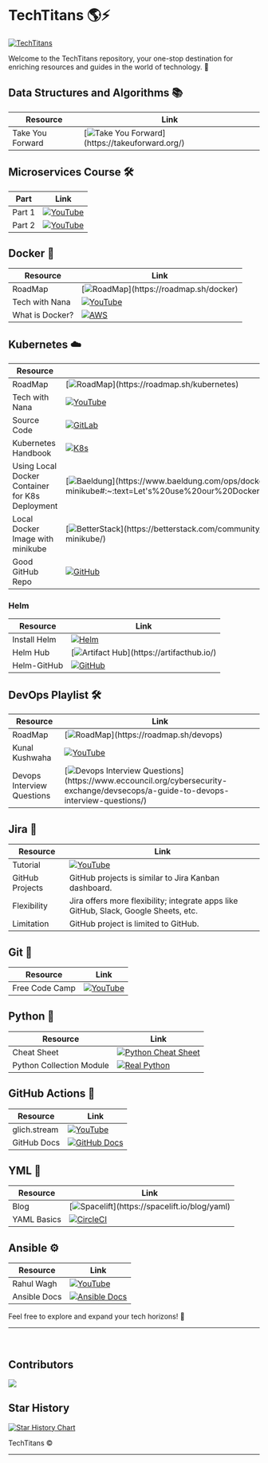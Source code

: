 # TechTitans 🌎⚡

[![TechTitans](https://img.shields.io/badge/Tech-Titans-brightgreen?style=for-the-badge)](https://github.com/yourusername/TechTitans)

Welcome to the TechTitans repository, your one-stop destination for enriching resources and guides in the world of technology. 🚀

## Data Structures and Algorithms 📚

| Resource        | Link                                                                                                                                                       |
|-----------------|------------------------------------------------------------------------------------------------------------------------------------------------------------|
| Take You Forward | [![Take You Forward](https://img.shields.io/badge/Take-You%20Forward-blue?style=flat-square&logo=data:image/png;base64,...)](https://takeuforward.org/)    |

## Microservices Course 🛠️

| Part  | Link                                                                                                                                                        |
|-------|-------------------------------------------------------------------------------------------------------------------------------------------------------------|
| Part 1 | [![YouTube](https://img.shields.io/badge/YouTube-red?style=flat-square&logo=youtube&logoColor=white)](https://youtu.be/BLlEgtp2_i8)                         |
| Part 2 | [![YouTube](https://img.shields.io/badge/YouTube-red?style=flat-square&logo=youtube&logoColor=white)](https://www.youtube.com/watch?v=EeQRAxXWDF4&t=0s)     |

## Docker 🐳

| Resource           | Link                                                                                                                                                            |
|--------------------|-----------------------------------------------------------------------------------------------------------------------------------------------------------------|
| RoadMap            | [![RoadMap](https://img.shields.io/badge/RoadMap-brightgreen?style=flat-square&logo=data:image/png;base64,...)](https://roadmap.sh/docker)                       |
| Tech with Nana     | [![YouTube](https://img.shields.io/badge/YouTube-red?style=flat-square&logo=youtube&logoColor=white)](https://youtu.be/3c-iBn73dDE)                              |
| What is Docker?    | [![AWS](https://img.shields.io/badge/AWS-orange?style=flat-square&logo=amazon-aws&logoColor=white)](https://aws.amazon.com/docker/)                              |

## Kubernetes ☁️

| Resource                                  | Link                                                                                                                                                                                                         |
|-------------------------------------------|--------------------------------------------------------------------------------------------------------------------------------------------------------------------------------------------------------------|
| RoadMap                                   | [![RoadMap](https://img.shields.io/badge/RoadMap-brightgreen?style=flat-square&logo=data:image/png;base64,...)](https://roadmap.sh/kubernetes)                                                                |
| Tech with Nana                            | [![YouTube](https://img.shields.io/badge/YouTube-red?style=flat-square&logo=youtube&logoColor=white)](https://www.youtube.com/watch?v=X48VuDVv0do)                                                            |
| Source Code                               | [![GitLab](https://img.shields.io/badge/GitLab-orange?style=flat-square&logo=gitlab&logoColor=white)](https://gitlab.com/nanuchi/youtube-tutorial-series/-/tree/master)                                       |
| Kubernetes Handbook                       | [![K8s](https://img.shields.io/badge/Kubernetes-blue?style=flat-square&logo=kubernetes&logoColor=white)](https://minikube.sigs.k8s.io/docs/handbook/)                                                        |
| Using Local Docker Container for K8s Deployment | [![Baeldung](https://img.shields.io/badge/Baeldung-brightgreen?style=flat-square&logo=data:image/png;base64,...)](https://www.baeldung.com/ops/docker-local-images-minikube#:~:text=Let's%20use%20our%20Dockerfile%20and,:%20$%20kubectl%20logs%20first%2Dcontainer) |
| Local Docker Image with minikube          | [![BetterStack](https://img.shields.io/badge/BetterStack-blue?style=flat-square&logo=data:image/png;base64,...)](https://betterstack.com/community/questions/how-to-use-local-docker-images-with-minikube/) |
| Good GitHub Repo                          | [![GitHub](https://img.shields.io/badge/GitHub-181717?style=flat-square&logo=github&logoColor=white)](https://github.com/devopsproin/certified-kubernetes-administrator/tree/main)                          |

### Helm 

| Resource    | Link                                                                                                                                                            |
|-------------|-----------------------------------------------------------------------------------------------------------------------------------------------------------------|
| Install Helm | [![Helm](https://img.shields.io/badge/Helm-0F1689?style=flat-square&logo=helm&logoColor=white)](https://helm.sh/docs/intro/install/)                             |
| Helm Hub    | [![Artifact Hub](https://img.shields.io/badge/Artifact%20Hub-blue?style=flat-square&logo=data:image/png;base64,...)](https://artifacthub.io/)                     |
| Helm-GitHub | [![GitHub](https://img.shields.io/badge/GitHub-181717?style=flat-square&logo=github&logoColor=white)](https://github.com/helm)                                    |

## DevOps Playlist 🛠️

| Resource            | Link                                                                                                                                                            |
|---------------------|-----------------------------------------------------------------------------------------------------------------------------------------------------------------|
| RoadMap             | [![RoadMap](https://img.shields.io/badge/RoadMap-brightgreen?style=flat-square&logo=data:image/png;base64,...)](https://roadmap.sh/devops)                       |
| Kunal Kushwaha      | [![YouTube](https://img.shields.io/badge/YouTube-red?style=flat-square&logo=youtube&logoColor=white)](https://youtube.com/playlist?list=PL9gnSGHSqcnoqBXdMwUTRod4Gi3eac2Ak&si=p1iwhiB2o-zKkIR0) |
| Devops Interview Questions | [![Devops Interview Questions](https://img.shields.io/badge/Devops-Interview%20Questions-brightgreen?style=flat-square&logo=data:image/png;base64,...)](https://www.eccouncil.org/cybersecurity-exchange/devsecops/a-guide-to-devops-interview-questions/) |

## Jira 📝

| Resource          | Link                                                                                                                                                           |
|-------------------|----------------------------------------------------------------------------------------------------------------------------------------------------------------|
| Tutorial          | [![YouTube](https://img.shields.io/badge/YouTube-red?style=flat-square&logo=youtube&logoColor=white)](https://www.youtube.com/watch?v=nHuhojfjeUY)              |
| GitHub Projects   | GitHub projects is similar to Jira Kanban dashboard.                                                                                                            |
| Flexibility       | Jira offers more flexibility; integrate apps like GitHub, Slack, Google Sheets, etc.                                                                            |
| Limitation        | GitHub project is limited to GitHub.                                                                                                                            |

## Git 🌿

| Resource        | Link                                                                                                                                                           |
|-----------------|----------------------------------------------------------------------------------------------------------------------------------------------------------------|
| Free Code Camp  | [![YouTube](https://img.shields.io/badge/YouTube-red?style=flat-square&logo=youtube&logoColor=white)](https://www.youtube.com/watch?v=zTjRZNkhiEU)              |

## Python 🐍

| Resource                  | Link                                                                                                                                                            |
|---------------------------|-----------------------------------------------------------------------------------------------------------------------------------------------------------------|
| Cheat Sheet               | [![Python Cheat Sheet](https://img.shields.io/badge/Python-Cheat%20Sheet-green?style=flat-square&logo=python&logoColor=white)](https://www.pythoncheatsheet.org/) |
| Python Collection Module  | [![Real Python](https://img.shields.io/badge/Real-Python-yellow?style=flat-square&logo=python&logoColor=white)](https://realpython.com/python-collections-module/) |

## GitHub Actions 🔄

| Resource        | Link                                                                                                                                                            |
|-----------------|-----------------------------------------------------------------------------------------------------------------------------------------------------------------|
| glich.stream    | [![YouTube](https://img.shields.io/badge/YouTube-red?style=flat-square&logo=youtube&logoColor=white)](https://youtube.com/playlist?list=PLArH6NjfKsUhvGHrpag7SuPumMzQRhUKY&si=neQdbgUpow-ahIFf) |
| GitHub Docs     | [![GitHub Docs](https://img.shields.io/badge/GitHub-Docs-181717?style=flat-square&logo=github&logoColor=white)](https://docs.github.com/en/actions)             |

## YML 📝

| Resource           | Link                                                                                                                                                           |
|--------------------|----------------------------------------------------------------------------------------------------------------------------------------------------------------|
| Blog               | [![Spacelift](https://img.shields.io/badge/Spacelift-brightgreen?style=flat-square&logo=data:image/png;base64,...)](https://spacelift.io/blog/yaml)              |
| YAML Basics        | [![CircleCI](https://img.shields.io/badge/CircleCI-343434?style=flat-square&logo=circleci&logoColor=white)](https://circleci.com/blog/what-is-yaml-a-beginner-s-guide/) |

## Ansible ⚙️

| Resource          | Link                                                                                                                                                            |
|-------------------|-----------------------------------------------------------------------------------------------------------------------------------------------------------------|
| Rahul Wagh        | [![YouTube](https://img.shields.io/badge/YouTube-red?style=flat-square&logo=youtube&logoColor=white)](https://www.youtube.com/watch?v=GROqwFFLl3s)               |
| Ansible Docs      | [![Ansible Docs](https://img.shields.io/badge/Ansible-Docs-EE0000?style=flat-square&logo=ansible&logoColor=white)](https://docs.ansible.com/)                     |

Feel free to explore and expand your tech horizons! 🌟

---
<br/>

## Contributors

<a href="https://github.com/NisargPipaliya/TechTitans/graphs/contributors">
  <img src="https://contrib.rocks/image?repo=NisargPipaliya/TechTitans" />
</a>

## Star History

<a href="https://star-history.com/#NisargPipaliya/TechTitans&Date">
 <picture>
   <source media="(prefers-color-scheme: dark)" srcset="https://api.star-history.com/svg?repos=NisargPipaliya/TechTitans&type=Date&theme=dark" />
   <source media="(prefers-color-scheme: light)" srcset="https://api.star-history.com/svg?repos=NisargPipaliya/TechTitans&type=Date" />
   <img alt="Star History Chart" src="https://api.star-history.com/svg?repos=NisargPipaliya/TechTitans&type=Date" />
 </picture>
</a>

TechTitans &copy;

---